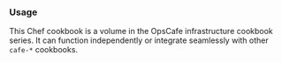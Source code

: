 ### Usage

This Chef cookbook is a volume in the
OpsCafe infrastructure cookbook series.
It can function independently
or integrate seamlessly with other `cafe-*` cookbooks.
